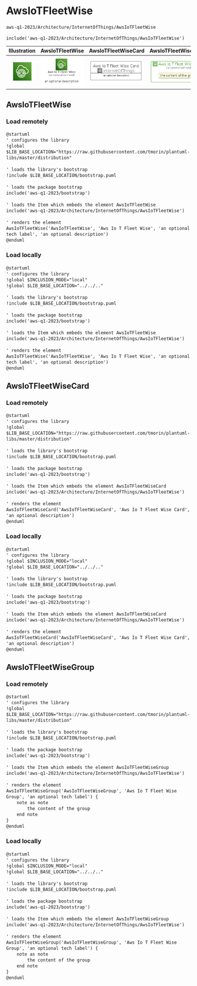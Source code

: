 # AwsIoTFleetWise


```text
aws-q1-2023/Architecture/InternetOfThings/AwsIoTFleetWise
```

```text
include('aws-q1-2023/Architecture/InternetOfThings/AwsIoTFleetWise')
```



| Illustration | AwsIoTFleetWise | AwsIoTFleetWiseCard | AwsIoTFleetWiseGroup |
| :---: | :---: | :---: | :---: |
| ![illustration for Illustration](../../../aws-q1-2023/Architecture/InternetOfThings/AwsIoTFleetWise.png) | ![illustration for AwsIoTFleetWise](../../../aws-q1-2023/Architecture/InternetOfThings/AwsIoTFleetWise.Local.png) | ![illustration for AwsIoTFleetWiseCard](../../../aws-q1-2023/Architecture/InternetOfThings/AwsIoTFleetWiseCard.Local.png) | ![illustration for AwsIoTFleetWiseGroup](../../../aws-q1-2023/Architecture/InternetOfThings/AwsIoTFleetWiseGroup.Local.png) |




## AwsIoTFleetWise

### Load remotely
```plantuml
@startuml
' configures the library
!global $LIB_BASE_LOCATION="https://raw.githubusercontent.com/tmorin/plantuml-libs/master/distribution"

' loads the library's bootstrap
!include $LIB_BASE_LOCATION/bootstrap.puml

' loads the package bootstrap
include('aws-q1-2023/bootstrap')

' loads the Item which embeds the element AwsIoTFleetWise
include('aws-q1-2023/Architecture/InternetOfThings/AwsIoTFleetWise')

' renders the element
AwsIoTFleetWise('AwsIoTFleetWise', 'Aws Io T Fleet Wise', 'an optional tech label', 'an optional description')
@enduml
```

### Load locally
```plantuml
@startuml
' configures the library
!global $INCLUSION_MODE="local"
!global $LIB_BASE_LOCATION="../../.."

' loads the library's bootstrap
!include $LIB_BASE_LOCATION/bootstrap.puml

' loads the package bootstrap
include('aws-q1-2023/bootstrap')

' loads the Item which embeds the element AwsIoTFleetWise
include('aws-q1-2023/Architecture/InternetOfThings/AwsIoTFleetWise')

' renders the element
AwsIoTFleetWise('AwsIoTFleetWise', 'Aws Io T Fleet Wise', 'an optional tech label', 'an optional description')
@enduml
```

## AwsIoTFleetWiseCard

### Load remotely
```plantuml
@startuml
' configures the library
!global $LIB_BASE_LOCATION="https://raw.githubusercontent.com/tmorin/plantuml-libs/master/distribution"

' loads the library's bootstrap
!include $LIB_BASE_LOCATION/bootstrap.puml

' loads the package bootstrap
include('aws-q1-2023/bootstrap')

' loads the Item which embeds the element AwsIoTFleetWiseCard
include('aws-q1-2023/Architecture/InternetOfThings/AwsIoTFleetWise')

' renders the element
AwsIoTFleetWiseCard('AwsIoTFleetWiseCard', 'Aws Io T Fleet Wise Card', 'an optional description')
@enduml
```

### Load locally
```plantuml
@startuml
' configures the library
!global $INCLUSION_MODE="local"
!global $LIB_BASE_LOCATION="../../.."

' loads the library's bootstrap
!include $LIB_BASE_LOCATION/bootstrap.puml

' loads the package bootstrap
include('aws-q1-2023/bootstrap')

' loads the Item which embeds the element AwsIoTFleetWiseCard
include('aws-q1-2023/Architecture/InternetOfThings/AwsIoTFleetWise')

' renders the element
AwsIoTFleetWiseCard('AwsIoTFleetWiseCard', 'Aws Io T Fleet Wise Card', 'an optional description')
@enduml
```

## AwsIoTFleetWiseGroup

### Load remotely
```plantuml
@startuml
' configures the library
!global $LIB_BASE_LOCATION="https://raw.githubusercontent.com/tmorin/plantuml-libs/master/distribution"

' loads the library's bootstrap
!include $LIB_BASE_LOCATION/bootstrap.puml

' loads the package bootstrap
include('aws-q1-2023/bootstrap')

' loads the Item which embeds the element AwsIoTFleetWiseGroup
include('aws-q1-2023/Architecture/InternetOfThings/AwsIoTFleetWise')

' renders the element
AwsIoTFleetWiseGroup('AwsIoTFleetWiseGroup', 'Aws Io T Fleet Wise Group', 'an optional tech label') {
    note as note
        the content of the group
    end note
}
@enduml
```

### Load locally
```plantuml
@startuml
' configures the library
!global $INCLUSION_MODE="local"
!global $LIB_BASE_LOCATION="../../.."

' loads the library's bootstrap
!include $LIB_BASE_LOCATION/bootstrap.puml

' loads the package bootstrap
include('aws-q1-2023/bootstrap')

' loads the Item which embeds the element AwsIoTFleetWiseGroup
include('aws-q1-2023/Architecture/InternetOfThings/AwsIoTFleetWise')

' renders the element
AwsIoTFleetWiseGroup('AwsIoTFleetWiseGroup', 'Aws Io T Fleet Wise Group', 'an optional tech label') {
    note as note
        the content of the group
    end note
}
@enduml
```

